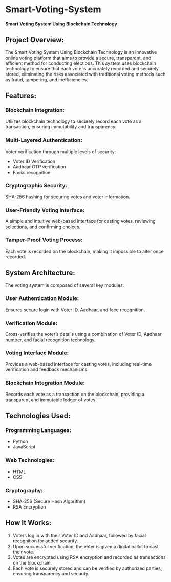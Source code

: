 # **Smart-Voting-System**
**Smart Voting System Using Blockchain Technology**

## **Project Overview:**
The Smart Voting System Using Blockchain Technology is an innovative online voting platform that aims to provide a secure, transparent, and efficient method for conducting elections. This system uses blockchain technology to ensure that each vote is accurately recorded and securely stored, eliminating the risks associated with traditional voting methods such as fraud, tampering, and inefficiencies.

## **Features:**

### **Blockchain Integration:** 
Utilizes blockchain technology to securely record each vote as a transaction, ensuring immutability and transparency.

### **Multi-Layered Authentication:** 
Voter verification through multiple levels of security:
- Voter ID Verification
- Aadhaar OTP verification
- Facial recognition

### **Cryptographic Security:** 
SHA-256 hashing for securing votes and voter information.

### **User-Friendly Voting Interface:** 
A simple and intuitive web-based interface for casting votes, reviewing selections, and confirming choices.

### **Tamper-Proof Voting Process:** 
Each vote is recorded on the blockchain, making it impossible to alter once recorded.

## **System Architecture:**
The voting system is composed of several key modules:

### **User Authentication Module:**
Ensures secure login with Voter ID, Aadhaar, and face recognition.

### **Verification Module:**
Cross-verifies the voter’s details using a combination of Voter ID, Aadhaar number, and facial recognition technology.

### **Voting Interface Module:**
Provides a web-based interface for casting votes, including real-time verification and feedback mechanisms.

### **Blockchain Integration Module:**
Records each vote as a transaction on the blockchain, providing a transparent and immutable ledger of votes.

## **Technologies Used:**

### **Programming Languages:**
- Python
- JavaScript

### **Web Technologies:**
- HTML
- CSS

### **Cryptography:**
- SHA-256 (Secure Hash Algorithm)
- RSA Encryption

## **How It Works:**
1. Voters log in with their Voter ID and Aadhaar, followed by facial recognition for added security.
2. Upon successful verification, the voter is given a digital ballot to cast their vote.
3. Votes are encrypted using RSA encryption and recorded as transactions on the blockchain.
4. Each vote is securely stored and can be verified by authorized parties, ensuring transparency and security.
